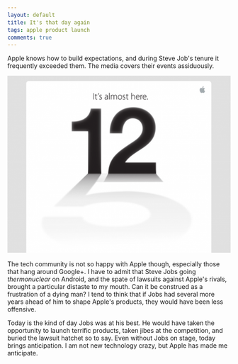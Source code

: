 ```yaml
---
layout: default
title: It's that day again
tags: apple product launch
comments: true
---
```


Apple knows how to build expectations, and during Steve Job's tenure it frequently exceeded them. The media covers their events assiduously.

![iPhone 5](/assets/img/iphone-launch-invite.jpg)

The tech community is not so happy with Apple though, especially those that hang around Google+. I have to admit that Steve Jobs going _thermonuclear_ on Android, and the spate of lawsuits against Apple's rivals, brought a particular distaste to my mouth. Can it be construed as a frustration of a dying man? I tend to think that if Jobs had several more years ahead of him to shape Apple's products, they would have been less offensive.

Today is the kind of day Jobs was at his best. He would have taken the opportunity to launch terrific products, taken jibes at the competition, and buried the lawsuit hatchet so to say. Even without Jobs on stage, today brings anticipation. I am not new technology crazy, but Apple has made me anticipate.
